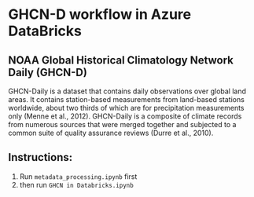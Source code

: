 # GHCN-D workflow in Azure DataBricks

## NOAA Global Historical Climatology Network Daily (GHCN-D)
GHCN-Daily is a dataset that contains daily observations over global land areas. It contains station-based measurements from land-based stations worldwide, about two thirds of which are for precipitation measurements only (Menne et al., 2012). GHCN-Daily is a composite of climate records from numerous sources that were merged together and subjected to a common suite of quality assurance reviews (Durre et al., 2010).

## Instructions:
1. Run `metadata_processing.ipynb` first
2. then run `GHCN in Databricks.ipynb`